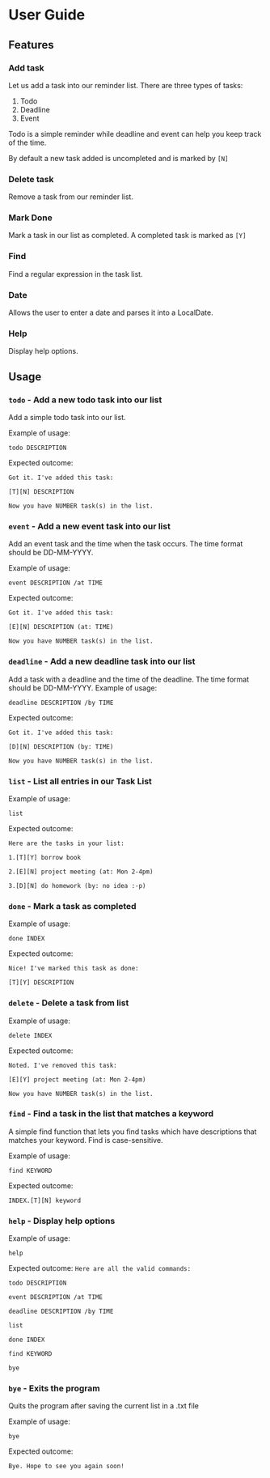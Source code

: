 # User Guide

## Features 

### Add task
Let us add a task into our reminder list. There are three types of tasks:
1. Todo
2. Deadline
3. Event

Todo is a simple reminder while deadline and event can help you keep track of the time.

By default a new task added is uncompleted and is marked by `[N]`

### Delete task
Remove a task from our reminder list.

### Mark Done
Mark a task in our list as completed. A completed task is marked as `[Y]`

### Find 
Find a regular expression in the task list.

### Date
Allows the user to enter a date and parses it into a LocalDate.

### Help
Display help options.
## Usage

### `todo` - Add a new todo task into our list

Add a simple todo task into our list.

Example of usage: 

`todo DESCRIPTION`

Expected outcome:

`Got it. I've added this task: `

`[T][N] DESCRIPTION`

`Now you have NUMBER task(s) in the list.`
### `event` - Add a new event task into our list

Add an event task and the time when the task occurs. The time format should be DD-MM-YYYY.

Example of usage: 

`event DESCRIPTION /at TIME`

Expected outcome:

`Got it. I've added this task: `

`[E][N] DESCRIPTION (at: TIME)`

`Now you have NUMBER task(s) in the list.`
### `deadline` - Add a new deadline task into our list

Add a task with a deadline and the time of the deadline. The time format should be DD-MM-YYYY.
Example of usage: 

`deadline DESCRIPTION /by TIME`

Expected outcome:

`Got it. I've added this task: `

`[D][N] DESCRIPTION (by: TIME)`

`Now you have NUMBER task(s) in the list.`

### `list` - List all entries in our Task List
Example of usage: 

`list`

Expected outcome:

`Here are the tasks in your list:`

`1.[T][Y] borrow book`

`2.[E][N] project meeting (at: Mon 2-4pm)`

`3.[D][N] do homework (by: no idea :-p)`

### `done` - Mark a task as completed

Example of usage: 

`done INDEX`

Expected outcome:


`Nice! I've marked this task as done: `

`[T][Y] DESCRIPTION`
### `delete` - Delete a task from list

Example of usage: 

`delete INDEX`

Expected outcome:

`Noted. I've removed this task: `

`[E][Y] project meeting (at: Mon 2-4pm)`

`Now you have NUMBER task(s) in the list.`

### `find` - Find a task in the list that matches a keyword
A simple find function that lets you find tasks which have descriptions that matches your keyword. Find is case-sensitive.

Example of usage: 

`find KEYWORD`

Expected outcome:

`INDEX.[T][N] keyword`

### `help` - Display help options
Example of usage:

`help`

Expected outcome:
`Here are all the valid commands:`

`todo DESCRIPTION`

`event DESCRIPTION /at TIME`

`deadline DESCRIPTION /by TIME`

`list`

`done INDEX`

`find KEYWORD`

`bye`

### `bye` - Exits the program

Quits the program after saving the current list in a .txt file

Example of usage:

`bye`

Expected outcome:

`Bye. Hope to see you again soon!`
